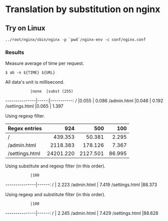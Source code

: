 # Translation by substitution on nginx

## Try on Linux

    ../root/nginx/sbin/nginx -p `pwd`/nginx-env -c conf/nginx.conf

### Results

Measure average of time per request.

    $ ab -n ${TIME} ${URL}

All data's unit is millisecond.

               |none  |subst (255)
---------------|-----:|-----------:
/              |0.055 |      0.086
/admin.html    |0.048 |      0.192
/settings.html |0.065 |      1.397

Using regexp filter.

Regex entries  |924       |500      |100
---------------|---------:|--------:|------:
/              |  439.353 |  50.381 | 2.295
/admin.html    | 2118.383 | 178.126 | 7.367
/settings.html |24201.220 |2127.501 |86.995

Using substitute and regexp filter (in this order).

               |100    
---------------|------:
/              | 2.223 
/admin.html    | 7.419 
/settings.html |88.373 

Using regexp and substitute filter (in this order).

               |100    
---------------|------:
/              | 2.245 
/admin.html    | 7.429 
/settings.html |88.628 
